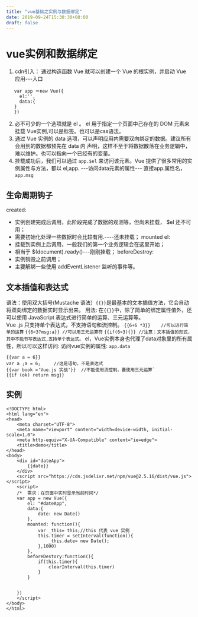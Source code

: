 ```yaml
---
title: "vue基础之实例与数据绑定"
date: 2019-09-24T15:30:30+08:00
draft: false
---
```

# vue实例和数据绑定
1. cdn引入： <script src="https://cdn.jsdelivr.net/npm/vue@2.5.16/dist/vue.js"></script>
  通过构造函数 Vue 就可以创建一个 Vue 的根实例，并启动 Vue 应用---入口
```
   var app ＝new Vue({
     el:'',
     data:{
   }
   })
```
2. 必不可少的一个选项就是 el 。 el 用于指定一个页面中己存在的 DOM 元素来挂载 Vue实例,可以是标签。也可以是css语法。
3. 通过 Vue 实例的 data 选项，可以声明应用内需要双向绑定的数据。建议所有会用到的数据都预先在 data 内 声明，这样不至于将数据散落在业务逻辑中，难以维护。也可以指向一个已经有的变量。
4. 挂载成功后，我们可以通过
    `app.$el`
   来访问该元素。Vue 提供了很多常用的实例属性与方法，都以
   el,app.
   ---访问data元素的属性--- 直接app.属性名，`app.msg`

## 生命周期钩子
created:
* 实例创建完成后调用，此阶段完成了数据的观测等，但尚未挂载， $el 还不可用；
* 需要初始化处理一些数据时会比较有用.----还未挂载；
mounted el:
* 挂载到实例上后调用，一般我们的第一个业务逻辑会在这里开始；
* 相当于 $(document).ready()---刚刚挂载；
beforeDestroy:
* 实例销毁之前调用；
* 主要解绑一些使用 addEventListener 监听的事件等。
## 文本插值和表达式
语法：使用双大括号(Mustache 语法）`{{}}`是最基本的文本插值方法，它会自动将双向绑定的数据实时显示出来。
用法:
在`{{}}`中，除了简单的绑定属性值外，还可以使用 JavaScript 表达式进行简单的运算、三元运算等。
<br>
Vue .js 只支持单个表达式，不支持语句和流控制。
`{{6+6 *3}}    //可以进行简单的运算`
`{{6<3?msg:a}} //可以用三元运算符`
`{{if(6>3){}} //注意：文本插值的形式，其中不能书写表达式,支持单个表达式。`
el，Vue实例本身也代理了data对象里的所有属性，所以可以这样访问:
访问vue实例的属性: `app.data`

```
{{var a = 6}}
var a ;a = 6;     //这是语旬，不是表达式
{{var book ='Vue.js 实战'}}  //不能使用流控制，要使用三元运算`
{{if (ok) return msg}}
```
## 实例
```
<!DOCTYPE html>
<html lang="en">
<head>
    <meta charset="UTF-8">
    <meta name="viewport" content="width=device-width, initial-scale=1.0">
    <meta http-equiv="X-UA-Compatible" content="ie=edge">
    <title>demo</title>
</head>
<body>
    <div id="dateApp">
        {{date}}
    </div>
    <script src="https://cdn.jsdelivr.net/npm/vue@2.5.16/dist/vue.js"></script>
    <script>
    /*  需求：在页面中实时显示当前时间*/
    var app = new Vue({
        el: "#dateApp",
        data:{
            date: new Date()
        },
        mounted: function(){
            var _this= this;//this 代表 vue 实例
            this.timer = setInterval(function(){
                _this.date= new Date();
            },1000)
        },
        beforeDestory:function(){
            if(this.timer){
                clearInterval(this.timer)
            }
        }


    })
    </script>
</body>
</html>
```